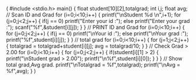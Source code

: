 (
#include <stdio.h>
main()
{
float student[10][2],totalgrad;
int i,j;
float avg;
    // Scan ID and Grad
     for (i=0;i<10;i++)
   {
   	  printf("\nStudent %d \n",i+1);
      for (j=0;j<2;j++) 
    {
      if(j == 0) printf("Enter your id :");
      else printf("Enter your grad :");
      scanf("%f",&student[i][j]);
    }
   }
    // PRINT ID and Grad
    for (i=0;i<10;i++)
   {
      for (j=0;j<2;j++) 
    {
      if(j == 0) printf("\nYour id :");
      else printf("\nYour grad :");
      printf("%f",student[i][j]);
    }
   } 
   // total grad
    for (i=0;i<10;i++)
   {
      for (j=1;j<2;j++) 
    {
        totalgrad = totalgrad+student[i][j];
        avg = totalgrad/10;
    }
   } 
   // Check Grad > 2.00
     for (i=0;i<10;i++)
   {
      for (j=0;j<2;j++) 
    {
       if(student[i][1] > 2) 
	   {
       	printf("\nStudent grad > 2.00");
	    printf("\n%f",student[i][0]);
	   }
    }
   } 
   // Show total grad,Avg grad.
   printf("\nTotalgrad = %f",totalgrad);
   printf("\nAvg = %f",avg);
}
)
